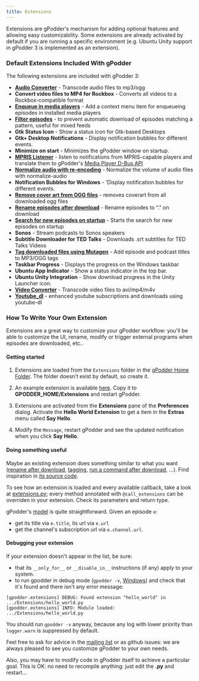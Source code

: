 ```yaml
---
title: Extensions
---
```


Extensions are gPodder's mechanism for adding optional features and allowing easy customizability. Some extensions are already activated by default if you are running a specific environment (e.g. Ubuntu Unity support in gPodder 3 is implemented as an extension).


### Default Extensions Included With gPodder

The following extensions are included with gPodder 3:

-   [**Audio Converter**] - Transcode audio files to mp3/ogg
-   **Convert video files to MP4 for Rockbox** - Converts all videos to a Rockbox-compatible format
-   [**Enqueue in media players**] - Add a context menu item for enqueueing episodes in installed media players
-   [**Filter episodes**] - to prevent automatic download of episodes matching a pattern, useful for mixed feeds
-   **Gtk Status Icon** - Show a status icon for Gtk-based Desktops
-   **Gtk+ Desktop Notifications** - Display notification bubbles for different events.
-   **Minimize on start** - Minimizes the gPodder window on startup.
-   [**MPRIS Listener**] - listen to notifications from MPRIS-capable players and translate them to gPodder's [Media Player D-Bus API]
-   [**Normalize audio with re-encoding**] - Normalize the volume of audio files with normalize-audio
-   **Notification Bubbles for Windows** - 'Display notification bubbles for different events.
-   [**Remove cover art from OGG files**] - removes coverart from all downloaded ogg files
-   [**Rename episodes after download**] - Rename episodes to “<Episode Title>.<ext>” on download
-   [**Search for new episodes on startup**] - Starts the search for new episodes on startup
-   **Sonos** - Stream podcasts to Sonos speakers
-   **Subtitle Downloader for TED Talks** - Downloads .srt subtitles for TED Talks Videos
-   [**Tag downloaded files using Mutagen**] - Add episode and podcast titles to MP3/OGG tags
-   **Taskbar Progress** - Displays the progress on the Windows taskbar
-   **Ubuntu App Indicator** - Show a status indicator in the top bar.
-   **Ubuntu Unity Integration** - Show download progress in the Unity Launcher icon.
-   [**Video Converter**] - Transcode video files to avi/mp4/m4v
-   [**Youtube_dl**] - enhanced youtube subscriptions and downloads using youtube-dl


### How To Write Your Own Extension

Extensions are a great way to customize your gPodder workflow: you'll be able to customize the UI, rename, modify or trigger
external programs when episodes are downloaded, etc..


#### Getting started

1. Extensions are loaded from the `Extensions` folder in the [gPodder Home Folder](#default-gpodder-home-folder).
The folder doesn't exist by default, so create it.

2. An example extension is available [here](https://github.com/gpodder/gpodder/blob/master/share/gpodder/examples/hello_world.py).
   Copy it to **GPODDER\_HOME/Extensions** and restart gPodder.

3. Extensions are activated from the **Extensions** pane of the **Preferences** dialog.
   Activate the **Hello World Extension** to get a item in the **Extras** menu called
   **Say Hello**.

4. Modify the `Message`, restart gPodder and see the updated notification when you click **Say Hello**.


#### Doing something useful

Maybe an existing extension does something similar to what you want
([rename after download](https://github.com/gpodder/gpodder/blob/master/share/gpodder/extensions/rename_download.py),
[tagging](https://github.com/gpodder/gpodder/blob/master/share/gpodder/extensions/tagging.py),
[run a command after download](https://github.com/gpodder/gpodder/blob/master/share/gpodder/extensions/command_on_download.py), ...).
Find inspiration in [its source code](https://github.com/gpodder/gpodder/tree/master/share/gpodder/extensions).

To see how an extension is loaded and every available callback, take a look at [extensions.py](https://github.com/gpodder/gpodder/blob/master/src/gpodder/extensions.py);
every method annotated with `@call_extensions` can be overriden in your extension. Check its parameters and return type.

gPodder's [model](https://github.com/gpodder/gpodder/blob/master/src/gpodder/model.py#L197) is quite straightforward.
Given an episode `e`:
 - get its title via `e.title`, its url via `e.url`
 - get the channel's subscription url via `e.channel.url`.


#### Debugging your extension

If your extension doesn't appear in the list,
be sure:
  - that its `__only_for__` or `__disable_in__` instructions (if any) apply to your system.
  - to run gpodder in debug mode (`gpodder -v`, [Windows](https://gpodder.github.io/docs/windows.html#debugging-gpodder-on-windows))
  and check that it's found and there isn't any error message:
```
[gpodder.extensions] DEBUG: Found extension "hello_world" in .../Extensions/hello_world.py
[gpodder.extensions] INFO: Module loaded: .../Extensions/hello_world.py

```

You should run `gpodder -v` anyway, because any log with lower priority than `logger.warn` is suppressed by default.

Feel free to ask for advice in the [mailing list](mailing-list) or as github issues:
we are always pleased to see you customize gPodder to your own needs.

Also, you may have to modify code in gPodder itself to achieve a particular goal.
This is OK: no need to recompile anything: just edit the **.py** and restart...


[**Audio Converter**]: extensions/audioconverter.md
[**Enqueue in media players**]: extensions/enqueueinmediaplayer.md
[**Filter Episodes**]: extensions/filter.md
[**Normalize audio with re-encoding**]: extensions/normalizeaudio.md
[**Rename episodes after download**]: extensions/renameafterdownload.md
[**Remove cover art from OGG files**]: extensions/removeoggcover.md
[**Tag downloaded files using Mutagen**]: extensions/tagging.md
[**Search for new episodes on startup**]: extensions/searchepisodeonstartup.md
[**Video Converter**]: extensions/videoconverter.md
[**MPRIS Listener**]: extensions/mprislistener.md
[**Youtube_dl**]: extensions/youtubedl.md
[Media Player D-Bus API]: https://github.com/gpodder/gpodder/commit/ab48ea24f29a3d237396848520d27b3dba23635d
[hello world extension example]: https://github.com/gpodder/gpodder/blob/master/share/gpodder/examples/hello_world.py
